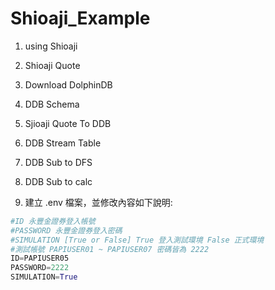 # Shioaji_Example

1. using Shioaji
2. Shioaji Quote
3. Download DolphinDB
4. DDB Schema
5. Sjioaji Quote To DDB
6. DDB Stream Table
7. DDB Sub to DFS
8. DDB Sub to calc


1. 建立 .env 檔案，並修改內容如下說明:
```python
#ID 永豐金證券登入帳號
#PASSWORD 永豐金證券登入密碼
#SIMULATION [True or False] True 登入測試環境 False 正式環境
#測試帳號 PAPIUSER01 ~ PAPIUSER07 密碼皆為 2222
ID=PAPIUSER05 
PASSWORD=2222
SIMULATION=True
```